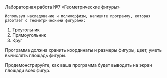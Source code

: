 Лабораторная работа №7
«Геометрические фигуры»

	Используя наследование и полиморфизм, напишите программу, которая работает с геометрическими фигурами:
1.	Треугольник
2.	Прямоугольник
3.	Круг

Программа должна хранить координаты и размеры фигуры, цвет, уметь вычислять площадь фигуры.

Продемонстрируйте, как ваша программа будет выводить на экран площади всех фигур.
